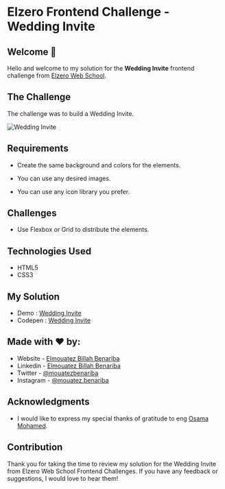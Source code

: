 # Elzero Frontend Challenge - Wedding Invite

## Welcome 👋

Hello and welcome to my solution for the **Wedding Invite** frontend challenge from [Elzero Web School](https://elzero.org/category/challenges/front-end-challenges/).

## The Challenge

The challenge was to build a Wedding Invite.

![Wedding Invite](https://elzero.org/wp-content/uploads/2020/08/frontend-task-wedding-invite.png)

## Requirements

- Create the same background and colors for the elements.

- You can use any desired images.

- You can use any icon library you prefer.

## Challenges

- Use Flexbox or Grid to distribute the elements.

## Technologies Used

- HTML5
- CSS3

## My Solution

- Demo : [Wedding Invite](https://mouatezbenariba.github.io/Elzero-Frontend-Challenges/wedding-invite/)
- Codepen : [Wedding Invite](https://codepen.io/mouatezbenariba/pen/abQwRxL)

## Made with ❤ by:

- Website - [Elmouatez Billah Benariba](https://www.mouatezbenariba.me/)
- Linkedin - [Elmouatez Billah Benariba](https://www.linkedin.com/in/mouatezbenariba/)
- Twitter - [@mouatezbenariba](https://twitter.com/mouatezbenariba)
- Instagram - [@mouatez.benariba](https://www.instagram.com/mouatez.benariba/)

## Acknowledgments

- I would like to express my special thanks of gratitude to eng [Osama Mohamed](https://github.com/OsamaElzero).

## Contribution

Thank you for taking the time to review my solution for the Wedding Invite from Elzero Web School Frontend Challenges. If you have any feedback or suggestions, I would love to hear them!
